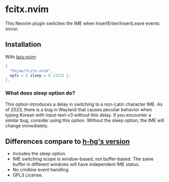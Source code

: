 # fcitx.nvim

This Neovim plugin switches the IME when InsertEnter/InsertLeave events occur.

## Installation
With [lazy.nvim](https://github.com/folke/lazy.nvim):
```lua
{
  "hnjae/fcitx.nvim",
  opts = { sleep = 0.13232 },
},
```

### What does sleep option do?

This option introduces a delay in switching to a non-Latin character IME. As of 2023, there is a bug in Wayland that causes peculiar behavior when typing Korean with input-text-v3 without this delay. If you encounter a similar bug, consider using this option. Without the sleep option, the IME will change immediately.

## Differences compare to [h-hg's version](https://github.com/h-hg/fcitx.nvim)

* Includes the sleep option.
* IME switching scope is window-based, not buffer-based. The same buffer in different windows will have independent IME status.
* No cmdline event handling.
* GPL3 License.
